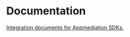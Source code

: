 # Documentation
[Integration documents for Appmediation SDKs.](https://github.com/appmediation/Documentation/wiki/Appmediation-Documentation)
